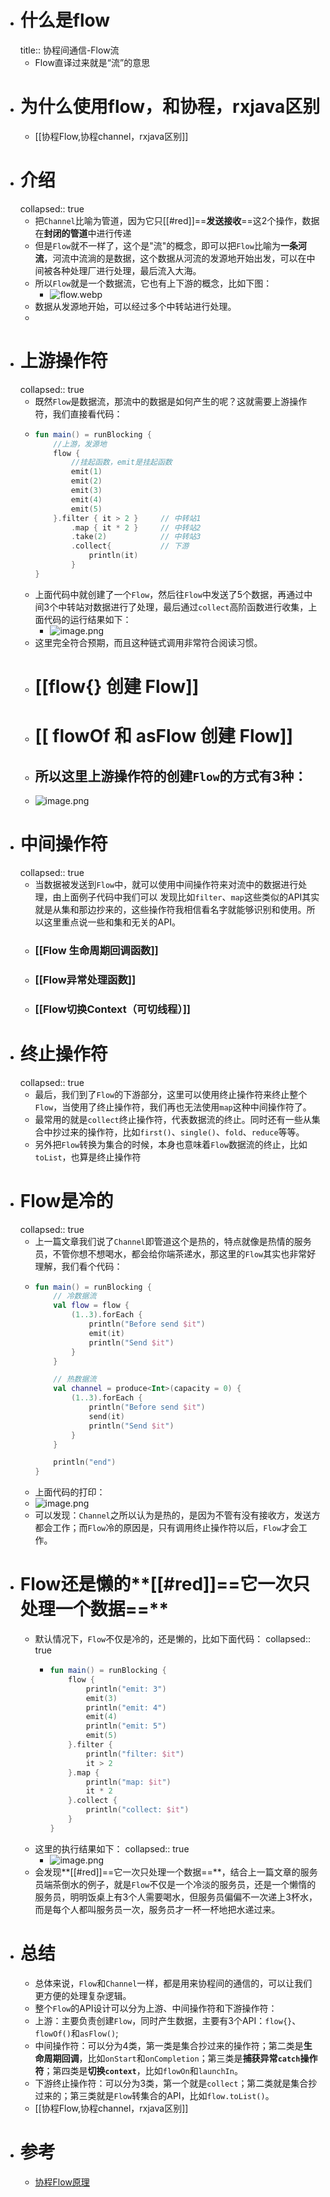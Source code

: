 - # 什么是flow
  title:: 协程间通信-Flow流
	- Flow直译过来就是“流”的意思
- # 为什么使用flow，和协程，rxjava区别
	- [[协程Flow,协程channel，rxjava区别]]
- # 介绍
  collapsed:: true
	- 把`Channel`比喻为管道，因为它只[[#red]]==**发送接收**==这2个操作，数据在**封闭的管道**中进行传递
	- 但是`Flow`就不一样了，这个是"流"的概念，即可以把`Flow`比喻为**一条河流**，河流中流淌的是数据，这个数据从河流的发源地开始出发，可以在中间被各种处理厂进行处理，最后流入大海。
	- 所以`Flow`就是一个数据流，它也有上下游的概念，比如下图：
		- ![flow.webp](../assets/flow_1690686794537_0.webp)
	- 数据从发源地开始，可以经过多个中转站进行处理。
	-
- # 上游操作符
  collapsed:: true
	- 既然`Flow`是数据流，那流中的数据是如何产生的呢？这就需要上游操作符，我们直接看代码：
	- ```kotlin
	  fun main() = runBlocking {
	      //上游，发源地
	      flow {  
	          //挂起函数，emit是挂起函数
	          emit(1)              
	          emit(2)
	          emit(3)
	          emit(4)
	          emit(5)
	      }.filter { it > 2 }     // 中转站1
	          .map { it * 2 }     // 中转站2
	          .take(2)            // 中转站3
	          .collect{           // 下游
	              println(it)
	          }
	  }
	  ```
	- 上面代码中就创建了一个`Flow`，然后往`Flow`中发送了5个数据，再通过中间3个中转站对数据进行了处理，最后通过`collect`高阶函数进行收集，上面代码的运行结果如下：
		- ![image.png](https://p6-juejin.byteimg.com/tos-cn-i-k3u1fbpfcp/616130ff0b1c400fbe3dd09cef53d92d~tplv-k3u1fbpfcp-zoom-in-crop-mark:4536:0:0:0.awebp?)
	- 这里完全符合预期，而且这种链式调用非常符合阅读习惯。
	- # [[flow{} 创建 Flow]]
	- # [[ flowOf 和 asFlow 创建 Flow]]
	- ## 所以这里上游操作符的创建`Flow`的方式有3种：
	- ![image.png](../assets/image_1690687914160_0.png)
- # 中间操作符
  collapsed:: true
	- 当数据被发送到`Flow`中，就可以使用中间操作符来对流中的数据进行处理，由上面例子代码中我们可以 发现比如`filter`、`map`这些类似的API其实就是从集和那边抄来的，这些操作符我相信看名字就能够识别和使用。所以这里重点说一些和集和无关的API。
	- ### [[Flow 生命周期回调函数]]
	- ### [[Flow异常处理函数]]
	- ### [[Flow切换Context（可切线程）]]
- # 终止操作符
  collapsed:: true
	- 最后，我们到了`Flow`的下游部分，这里可以使用终止操作符来终止整个`Flow`，当使用了终止操作符，我们再也无法使用`map`这种中间操作符了。
	- 最常用的就是`collect`终止操作符，代表数据流的终止。同时还有一些从集合中抄过来的操作符，比如`first()`、`single()`、`fold`、`reduce`等等。
	- 另外把`Flow`转换为集合的时候，本身也意味着`Flow`数据流的终止，比如`toList`，也算是终止操作符
- # Flow是冷的
  collapsed:: true
	- 上一篇文章我们说了`Channel`即管道这个是热的，特点就像是热情的服务员，不管你想不想喝水，都会给你端茶递水，那这里的`Flow`其实也非常好理解，我们看个代码：
	- ```kotlin
	  fun main() = runBlocking {
	      // 冷数据流
	      val flow = flow {
	          (1..3).forEach {
	              println("Before send $it")
	              emit(it)
	              println("Send $it")
	          }
	      }
	  
	      // 热数据流
	      val channel = produce<Int>(capacity = 0) {
	          (1..3).forEach {
	              println("Before send $it")
	              send(it)
	              println("Send $it")
	          }
	      }
	  
	      println("end")
	  }
	  ```
	- 上面代码的打印：
	- ![image.png](../assets/image_1690689832570_0.png)
	- 可以发现：`Channel`之所以认为是热的，是因为不管有没有接收方，发送方都会工作；而`Flow`冷的原因是，只有调用终止操作符以后，`Flow`才会工作。
- # Flow还是懒的**[[#red]]==它一次只处理一个数据==**
	- 默认情况下，`Flow`不仅是冷的，还是懒的，比如下面代码：
	  collapsed:: true
		- ```kotlin
		  fun main() = runBlocking {
		      flow {
		          println("emit: 3")
		          emit(3)
		          println("emit: 4")
		          emit(4)
		          println("emit: 5")
		          emit(5)
		      }.filter {
		          println("filter: $it")
		          it > 2
		      }.map {
		          println("map: $it")
		          it * 2
		      }.collect {
		          println("collect: $it")
		      }
		  }
		  ```
	- 这里的执行结果如下：
	  collapsed:: true
		- ![image.png](../assets/image_1690689897442_0.png)
	- 会发现**[[#red]]==它一次只处理一个数据==**，结合上一篇文章的服务员端茶倒水的例子，就是`Flow`不仅是一个冷淡的服务员，还是一个懒惰的服务员，明明饭桌上有3个人需要喝水，但服务员偏偏不一次递上3杯水，而是每个人都叫服务员一次，服务员才一杯一杯地把水递过来。
- # 总结
	- 总体来说，`Flow`和`Channel`一样，都是用来协程间的通信的，可以让我们更方便的处理复杂逻辑。
	- 整个`Flow`的API设计可以分为上游、中间操作符和下游操作符：
	- 上游：主要负责创建`Flow`，同时产生数据，主要有3个API：`flow{}`、`flowOf()`和`asFlow()`;
	- 中间操作符：可以分为4类，第一类是集合抄过来的操作符；第二类是**生命周期回调**，比如`onStart`和`onCompletion`；第三类是**捕获异常`catch`操作符**；第四类是**切换`context`**，比如`flowOn`和`launchIn`。
	- 下游终止操作符：可以分为3类，第一个就是`collect`；第二类就是集合抄过来的；第三类就是`Flow`转集合的API，比如`flow.toList()`。
	- [[协程Flow,协程channel，rxjava区别]]
- # 参考
	- [协程Flow原理](https://juejin.cn/post/7231816037812813882)